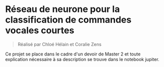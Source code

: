 # Réseau de neurone pour la classification de commandes vocales courtes
> Réalisé par Chloé Hélain et Coralie Zens

Ce projet se place dans le cadre d'un devoir de Master 2 et toute explication nécessaire à sa description se trouve dans le notebook jupiter.
